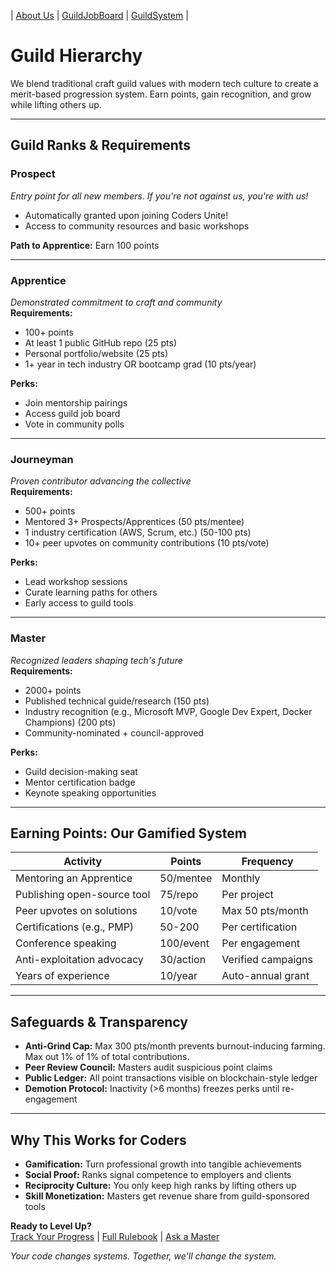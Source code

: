 | [About Us](About.html) | [GuildJobBoard](GuildJobBoard.html) | [GuildSystem](GuildSystem.html) |

# Guild Hierarchy

We blend traditional craft guild values with modern tech culture to create a merit-based progression system. Earn points, gain recognition, and grow while lifting others up.

---

## Guild Ranks & Requirements

###  **Prospect**  
*Entry point for all new members. If you're not against us, you're with us!*  
- Automatically granted upon joining Coders Unite!  
- Access to community resources and basic workshops  

**Path to Apprentice:** Earn 100 points  

---

###  **Apprentice**  
*Demonstrated commitment to craft and community*  
**Requirements:**  
- 100+ points  
- At least 1 public GitHub repo (25 pts)  
- Personal portfolio/website (25 pts)  
- 1+ year in tech industry OR bootcamp grad (10 pts/year)  

**Perks:**  
- Join mentorship pairings  
- Access guild job board  
- Vote in community polls  

---

### **Journeyman**  
*Proven contributor advancing the collective*  
**Requirements:**  
- 500+ points  
- Mentored 3+ Prospects/Apprentices (50 pts/mentee)  
- 1 industry certification (AWS, Scrum, etc.) (50-100 pts)  
- 10+ peer upvotes on community contributions (10 pts/vote)  

**Perks:**  
- Lead workshop sessions  
- Curate learning paths for others  
- Early access to guild tools  

---

###  **Master**  
*Recognized leaders shaping tech's future*  
**Requirements:**  
- 2000+ points  
- Published technical guide/research (150 pts)  
- Industry recognition (e.g., Microsoft MVP, Google Dev Expert, Docker Champions) (200 pts)  
- Community-nominated + council-approved  

**Perks:**  
- Guild decision-making seat  
- Mentor certification badge  
- Keynote speaking opportunities  

---

## Earning Points: Our Gamified System  

| **Activity**               | **Points** | **Frequency**       |
|----------------------------|------------|---------------------|
| Mentoring an Apprentice     | 50/mentee  | Monthly             |
| Publishing open-source tool | 75/repo    | Per project         |
| Peer upvotes on solutions   | 10/vote    | Max 50 pts/month    |
| Certifications (e.g., PMP)  | 50-200     | Per certification   |
| Conference speaking         | 100/event  | Per engagement      |
| Anti-exploitation advocacy  | 30/action  | Verified campaigns  |
| Years of experience         | 10/year    | Auto-annual grant   |

---

## Safeguards & Transparency  
- **Anti-Grind Cap:** Max 300 pts/month prevents burnout-inducing farming. Max out 1% of 1% of total contributions.
- **Peer Review Council:** Masters audit suspicious point claims  
- **Public Ledger:** All point transactions visible on blockchain-style ledger  
- **Demotion Protocol:** Inactivity (>6 months) freezes perks until re-engagement  

---

## Why This Works for Coders  
- **Gamification:** Turn professional growth into tangible achievements  
-  **Social Proof:** Ranks signal competence to employers and clients  
- **Reciprocity Culture:** You only keep high ranks by lifting others up  
-  **Skill Monetization:** Masters get revenue share from guild-sponsored tools  

**Ready to Level Up?**  
[Track Your Progress](#) | [Full Rulebook](#) | [ Ask a Master](#)  

*Your code changes systems. Together, we'll change the system.*